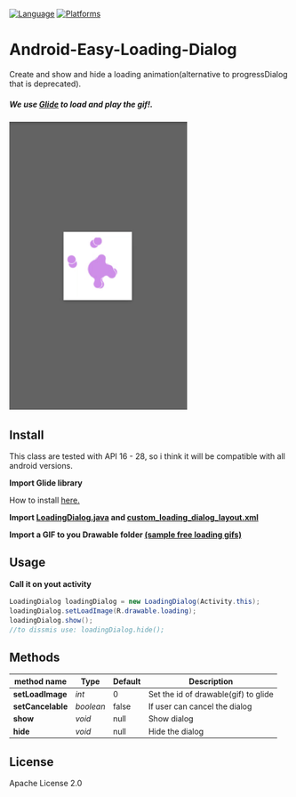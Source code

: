 [![Language](https://img.shields.io/badge/Language-Java-orange.svg)](https://github.com/topics/java)
[![Platforms](https://img.shields.io/badge/Plataform-Android-brightgreen.svg)](https://developer.android.com/)

# Android-Easy-Loading-Dialog
Create and show and hide a loading animation(alternative to progressDialog that is deprecated). 


##### We use [Glide](https://github.com/bumptech/glide) to load and play the gif!.

<img src="https://github.com/tuliocll/Android-Easy-Loading-Dialog/blob/master/preview.gif" alt="Loading Dialog preview" width="320px"></img>

## Install

This class are tested with API 16 - 28, so i think it will be compatible with all android versions.

**Import Glide library**

How to install [here.](https://github.com/bumptech/glide)

**Import [LoadingDialog.java](https://github.com/tuliocll/Android-Easy-Loading-Dialog/LoadingDialog.java) and [custom_loading_dialog_layout.xml](https://github.com/tuliocll/Android-Easy-Loading-Dialog/custom_loading_dialog_layout.xml)**

**Import a GIF to you Drawable folder [(sample free loading gifs)](https://www.behance.net/gallery/31234507/Open-source-Loading-GIF-Icons-Vol-1)**

## Usage
**Call it on yout activity**

```java
LoadingDialog loadingDialog = new LoadingDialog(Activity.this);
loadingDialog.setLoadImage(R.drawable.loading);
loadingDialog.show();
//to dissmis use: loadingDialog.hide();
```

## Methods

| method name          | Type       | Default             | Description                          |
| ---                  | ---        | ---                 | ---                                  |
| **setLoadImage**     | *int*      | 0                   | Set the id of drawable(gif) to glide |
| **setCancelable**    | *boolean*  | false               | If user can cancel the dialog        |
| **show**             | *void*     | null                | Show dialog                          |
| **hide**             | *void*     | null                | Hide the dialog                      |


## License

Apache License 2.0